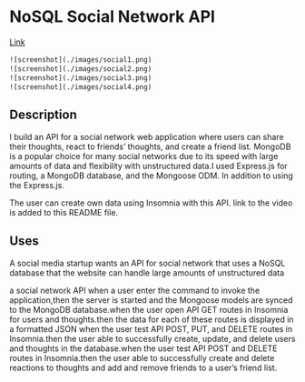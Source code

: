 # NoSQL Social Network API

[Link](https://drive.google.com/file/d/19G_HA_GX6Zqvn05OLhIp1-sf0P0SLJdr/view)

    ![screenshot](./images/social1.png)
    ![screenshot](./images/social2.png)
    ![screenshot](./images/social3.png)
    ![screenshot](./images/social4.png)

## Description

I build an API for a social network web application where users can share their thoughts, react to friends’ thoughts,
and create a friend list. MongoDB is a popular choice for many social networks due to its speed with large amounts of
data and flexibility with unstructured data.I used Express.js for routing, a MongoDB database, and the Mongoose ODM.
In addition to using the Express.js.

The user can create own data using Insomnia with this API. link to the video is added to this README file.

## Uses

A social media startup wants an API for social network that uses a NoSQL database
that the website can handle large amounts of unstructured data

a social network API when a user enter the command to invoke the application,then the server is started and the Mongoose
models are synced to the MongoDB database.when the user open API GET routes in Insomnia for users and thoughts.then the
data for each of these routes is displayed in a formatted JSON
when the user test API POST, PUT, and DELETE routes in Insomnia.then the user able to successfully create, update, and
delete users and thoughts in the database.when the user test API POST and DELETE routes in Insomnia.then the user able
to successfully create and delete reactions to thoughts and add and remove friends to a user’s friend list.
